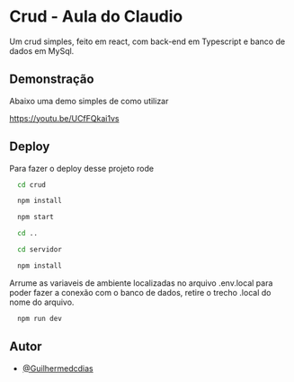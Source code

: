 
# Crud - Aula do Claudio

Um crud simples, feito em react, com back-end em Typescript e banco de dados em MySql.

## Demonstração

Abaixo uma demo simples de como utilizar

https://youtu.be/UCfFQkai1vs
## Deploy

Para fazer o deploy desse projeto rode

```cmd
  cd crud
```
```cmd
  npm install
```
```cmd
  npm start
```
```cmd
  cd ..
```
```cmd
  cd servidor
```
```cmd
  npm install
```
Arrume as variaveis de ambiente localizadas no arquivo .env.local para poder fazer a conexão com o banco de dados, retire o trecho .local do nome do arquivo.
```cmd
  npm run dev
```


## Autor

- [@Guilhermedcdias](https://www.github.com/Guilhermedcdias)

